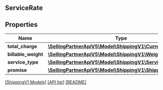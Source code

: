 ## ServiceRate

## Properties

Name | Type | Description | Notes
------------ | ------------- | ------------- | -------------
**total_charge** | [**\SellingPartnerApiV5\Model\ShippingV1\Currency**](Currency.md) |  |
**billable_weight** | [**\SellingPartnerApiV5\Model\ShippingV1\Weight**](Weight.md) |  |
**service_type** | [**\SellingPartnerApiV5\Model\ShippingV1\ServiceType**](ServiceType.md) |  |
**promise** | [**\SellingPartnerApiV5\Model\ShippingV1\ShippingPromiseSet**](ShippingPromiseSet.md) |  |

[[ShippingV1 Models]](../) [[API list]](../../Api) [[README]](../../../README.md)

